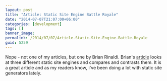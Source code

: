 ```yaml
---
layout: post
title: "Article: Static Site Engine Battle Royale"
date: "2014-07-07T21:07:00+06:00"
categories: [development]
tags: []
banner_image: 
permalink: /2014/07/07/Article-Static-Site-Engine-Battle-Royale
guid: 5259
---
```


<p>
Nope - not one of my articles, but one by Brian Rinaldi. Brian's <a href="http://developer.telerik.com/featured/comparing-static-site-engines/">article</a> looks at three different static site engines and compares and contrasts them. It is a great article and as my readers know, I've been doing a lot with static site generators lately. 
</p>